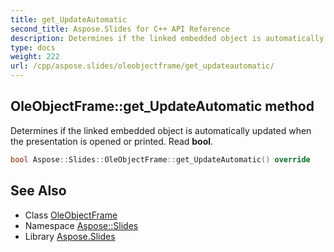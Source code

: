 ```yaml
---
title: get_UpdateAutomatic
second_title: Aspose.Slides for C++ API Reference
description: Determines if the linked embedded object is automatically updated when the presentation is opened or printed. Read bool.
type: docs
weight: 222
url: /cpp/aspose.slides/oleobjectframe/get_updateautomatic/
---
```

## OleObjectFrame::get_UpdateAutomatic method


Determines if the linked embedded object is automatically updated when the presentation is opened or printed. Read **bool**.

```cpp
bool Aspose::Slides::OleObjectFrame::get_UpdateAutomatic() override
```

## See Also

* Class [OleObjectFrame](../)
* Namespace [Aspose::Slides](../../)
* Library [Aspose.Slides](../../../)
